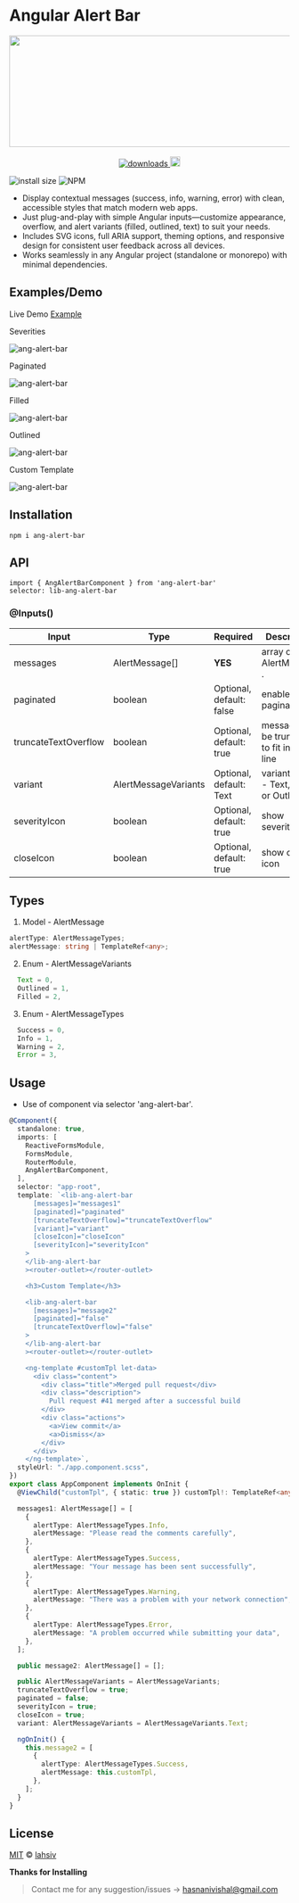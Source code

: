 # Angular Alert Bar

<p align="center">
  <a href="https://github.com/npm-lahsiv/alert-bar-library">
    <img width="550" height="200" src="https://i.sstatic.net/TObFVaJj.png">
  </a>
  
  <br>
  <br>

  <a href="https://www.npmjs.com/package/ang-alert-bar">
    <img src="https://img.shields.io/npm/dm/ang-alert-bar.svg?style=flat" alt="downloads">
  </a>
 
  <a href="https://badge.fury.io/for/js/ang-alert-bar">
    <img src="https://badge.fury.io/js/ang-alert-bar.svg" alt="npm version" height="18">
  </a>

![install size](https://img.shields.io/badge/top%202%%20-8A2BE2)
![NPM](https://img.shields.io/npm/l/ang-alert-bar)

</p>

- Display contextual messages (success, info, warning, error) with clean, accessible styles that match modern web apps.
- Just plug-and-play with simple Angular inputs—customize appearance, overflow, and alert variants (filled, outlined, text) to suit your needs.
- Includes SVG icons, full ARIA support, theming options, and responsive design for consistent user feedback across all devices.
- Works seamlessly in any Angular project (standalone or monorepo) with minimal dependencies.

## Examples/Demo

Live Demo [Example](https://stackblitz.com/)

Severities

![ang-alert-bar](https://i.sstatic.net/3Jo4AmlD.png)

Paginated

![ang-alert-bar](https://i.sstatic.net/V0OzJo9t.png)

Filled

![ang-alert-bar](https://i.sstatic.net/pzBrGvOf.png)

Outlined

![ang-alert-bar](https://i.sstatic.net/XxKu0Fcg.png)

Custom Template

![ang-alert-bar](https://i.sstatic.net/nuFQBXXP.png)

## Installation

`npm i ang-alert-bar`

## API

`import { AngAlertBarComponent } from 'ang-alert-bar'`<br>
`selector: lib-ang-alert-bar`

### @Inputs()

| Input                | Type                 | Required                 | Description                                  |
| -------------------- | -------------------- | ------------------------ | -------------------------------------------- |
| messages             | AlertMessage[]       | **YES**                  | array of AlertMessage .                      |
| paginated            | boolean              | Optional, default: false | enable pagination                            |
| truncateTextOverflow | boolean              | Optional, default: true  | message will be truncated to fit in one line |
| variant              | AlertMessageVariants | Optional, default: Text  | variant style - Text, Filled or Outlined     |
| severityIcon         | boolean              | Optional, default: true  | show severity icon                           |
| closeIcon            | boolean              | Optional, default: true  | show close icon                              |

## Types

1. Model - AlertMessage

```typescript
alertType: AlertMessageTypes;
alertMessage: string | TemplateRef<any>;
```

2. Enum - AlertMessageVariants

```typescript
  Text = 0,
  Outlined = 1,
  Filled = 2,
```

3. Enum - AlertMessageTypes

```typescript
  Success = 0,
  Info = 1,
  Warning = 2,
  Error = 3,
```

## Usage

- Use of component via selector 'ang-alert-bar'.

```typescript
@Component({
  standalone: true,
  imports: [
    ReactiveFormsModule,
    FormsModule,
    RouterModule,
    AngAlertBarComponent,
  ],
  selector: "app-root",
  template: `<lib-ang-alert-bar
      [messages]="messages1"
      [paginated]="paginated"
      [truncateTextOverflow]="truncateTextOverflow"
      [variant]="variant"
      [closeIcon]="closeIcon"
      [severityIcon]="severityIcon"
    >
    </lib-ang-alert-bar
    ><router-outlet></router-outlet>

    <h3>Custom Template</h3>

    <lib-ang-alert-bar
      [messages]="message2"
      [paginated]="false"
      [truncateTextOverflow]="false"
    >
    </lib-ang-alert-bar
    ><router-outlet></router-outlet>

    <ng-template #customTpl let-data>
      <div class="content">
        <div class="title">Merged pull request</div>
        <div class="description">
          Pull request #41 merged after a successful build
        </div>
        <div class="actions">
          <a>View commit</a>
          <a>Dismiss</a>
        </div>
      </div>
    </ng-template>`,
  styleUrl: "./app.component.scss",
})
export class AppComponent implements OnInit {
  @ViewChild("customTpl", { static: true }) customTpl!: TemplateRef<any>;

  messages1: AlertMessage[] = [
    {
      alertType: AlertMessageTypes.Info,
      alertMessage: "Please read the comments carefully",
    },
    {
      alertType: AlertMessageTypes.Success,
      alertMessage: "Your message has been sent successfully",
    },
    {
      alertType: AlertMessageTypes.Warning,
      alertMessage: "There was a problem with your network connection",
    },
    {
      alertType: AlertMessageTypes.Error,
      alertMessage: "A problem occurred while submitting your data",
    },
  ];

  public message2: AlertMessage[] = [];

  public AlertMessageVariants = AlertMessageVariants;
  truncateTextOverflow = true;
  paginated = false;
  severityIcon = true;
  closeIcon = true;
  variant: AlertMessageVariants = AlertMessageVariants.Text;

  ngOnInit() {
    this.message2 = [
      {
        alertType: AlertMessageTypes.Success,
        alertMessage: this.customTpl,
      },
    ];
  }
}
```

## License

[MIT](https://tldrlegal.com/license/mit-license) © [lahsiv](https://github.com/npm-lahsiv/alert-bar-library)

**Thanks for Installing**

> Contact me for any suggestion/issues -> hasnanivishal@gmail.com
